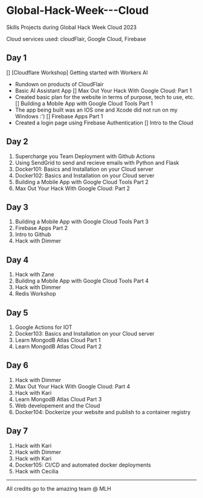 # Global-Hack-Week---Cloud

Skills Projects during Global Hack Week Cloud 2023

Cloud services used: cloudFlair, Google Cloud, Firebase

## Day 1

[] [Cloudflare Workshop] Getting started with Workers AI
   - Rundown on products of CloudFlair
   - Basic AI Assistant App
[] Max Out Your Hack With Google Cloud: Part 1
   - Created basic plan for the website in terms of purpose, tech to use, etc.
[] Building a Mobile App with Google Cloud Tools Part 1
   - The app being built was an IOS one and Xcode did not run on my Windows :')
[] Firebase Apps Part 1
   - Created a login page using Firebase Authentication
[] Intro to the Cloud

## Day 2

1. Supercharge you Team Deployment with Github Actions
2. Using SendGrid to send and recieve emails with Python and Flask
3. Docker101: Basics and Installation on your Cloud server
4. Docker102: Basics and Installation on your Cloud server
5. Building a Mobile App with Google Cloud Tools Part 2
6. Max Out Your Hack With Google Cloud: Part 2

## Day 3

1. Building a Mobile App with Google Cloud Tools Part 3
2. Firebase Apps Part 2
3. Intro to Github
4. Hack with Dimmer

## Day 4

1. Hack with Zane
2. Building a Mobile App with Google Cloud Tools Part 4
3. Hack with Dimmer
4. Redis Workshop

## Day 5

1. Google Actions for IOT
2. Docker103: Basics and Installation on your Cloud server
3. Learn MongodB Atlas Cloud Part 1
4. Learn MongodB Atlas Cloud Part 2

## Day 6

1. Hack with Dimmer
2. Max Out Your Hack With Google Cloud: Part 4
3. Hack with Kari
4. Learn MongodB Atlas Cloud Part 3
5. Web developement and the Cloud
6. Docker104: Dockerize your website and publish to a container registry

## Day 7

1. Hack with Kari
2. Hack with Dimmer
3. Hack with Kari
4. Docker105: CI/CD and automated docker deployments
5. Hack with Cecilia

***


All credits go to the amazing team @ MLH
